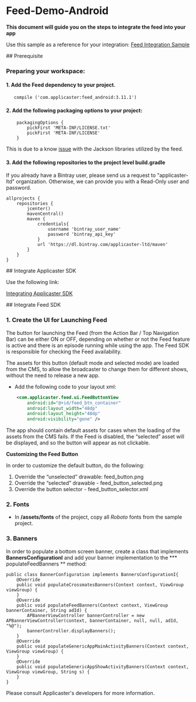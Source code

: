 Feed-Demo-Android
==================

**This document will guide you on the steps to integrate the feed into your app**


Use this sample as a reference for your integration:
[Feed Integration Sample](https://github.com/applicaster/FeedIntegrationSample_Android)


<a name="Prerequisite"/>
## Prerequisite

### Preparing your workspace:

#### 1. Add the Feed dependency to your project.

```
   compile ('com.applicaster:feed_android:3.11.1')
```


#### 2. Add the following packaging options to your project:

```
    packagingOptions {
        pickFirst 'META-INF/LICENSE.txt'
        pickFirst 'META-INF/LICENSE'
    }
```
This is due to a know [issue](https://github.com/FasterXML/jackson-core/issues/240) with the Jackson libraries utilized by the feed. 

#### 3. Add the following repositories to the project level build.gradle

If you already have a Bintray user, please send us a request to "applicaster-ltd" organization.
Otherwise, we can provide you with a Read-Only user and  password.

```
allprojects {
    repositories {
        jcenter()
        mavenCentral()
        maven {
            credentials{
                username 'bintray_user_name'
                password 'bintray_api_key'
            }
            url 'https://dl.bintray.com/applicaster-ltd/maven'
        }
    }
}
```

<a name="Integrate Applicaster SDK"/>
## Integrate Applicaster SDK

Use the following link:

[Integrating Applicaster SDK](http://developer.applicaster.com/docs/public/android-applicaster-sdk-integration)


<a name="Integrate Feed SDK"/>
## Integrate Feed SDK

### 1. Create the UI for Launching Feed

The button for launching the Feed (from the Action Bar / Top Navigation Bar) can be either ON or OFF, depending on whether or not the Feed feature is active and there is an episode running while using the app.
The Feed SDK is responsible for checking the Feed availability.

The assets for this button (default mode and selected mode) are loaded from the CMS, to allow the broadcaster to change them for different shows, without the need to release a new app.

* Add the following code to your layout xml:



```xml
	<com.applicaster.feed.ui.FeedButtonView
        android:id="@+id/feed_btn_container"
        android:layout_width="48dp"
        android:layout_height="48dp"
        android:visibility="gone" />
```



The app should contain default assets for cases when the loading of the assets from the CMS fails. If the Feed is disabled, the “selected” asset will be displayed, and so the button will appear as not clickable.

**Customizing the Feed Button**

In order to customize the default button, do the following:

1. Override the “unselected” drawable: feed_button.png
2. Override the “selected” drawable - feed_button_selected.png
3. Override the button selector - feed_button_selector.xml



### 2. Fonts

* In **/assets/fonts** of the project, copy all *Roboto* fonts from the sample project.


### 3. Banners

 In order to populate a bottom screen banner, create a class that implements
**BannersConfigurationI** and add your banner implementation to the *** populateFeedBanners ** method:

```
public class BannerConfiguration implements BannersConfigurationI{
	@Override
    public void populateCrossmatesBanners(Context context, ViewGroup viewGroup) {
    }
    @Override
    public void populateFeedBanners(Context context, ViewGroup bannerContainer, String adId) {
        APBannerViewController bannerController = new APBannerViewController(context, bannerContainer, null, null, adId, "%@");
        bannerController.displayBanners();
    }
    @Override
    public void populateGenericAppMainActivityBanners(Context context, ViewGroup viewGroup) {
    }
    @Override
    public void populateGenericAppShowActivityBanners(Context context, ViewGroup viewGroup, String s) {
    }
}
```

 Please consult Applicaster's developers for more information.
